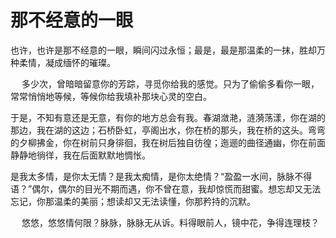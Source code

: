 # 那不经意的一眼

也许，也许是那不经意的一眼，瞬间闪过永恒；最是，最是那温柔的一抹，胜却万种柔情，凝成缅怀的璀璨。

　
多少次，曾暗暗留意你的芳踪，寻觅你给我的感觉。只为了偷偷多看你一眼，常常悄悄地等候，等候你给我填补那块心灵的空白。　


于是，不知有意还是无意，有你的地方总会有我。春湖潋滟，涟漪荡漾，你在湖的那边，我在湖的这边；石桥卧虹，亭阁出水，你在桥的那头，我在桥的这头。弯弯的夕柳拂金，你在树前只身徘徊，我在树后独自彷徨；迤逦的曲径通幽，你在前面静静地徜徉，我在后面默默地惆怅。　　

是我太多情，是你太无情？是我太痴情，是你太绝情？“盈盈一水间，脉脉不得语？”偶尔，偶尔的目光不期而遇，你不曾在意，我却惊慌而甜蜜。想忘却又无法忘记，你那温柔的美丽；想读却又无法读懂，你那矜持的沉默。

　
悠悠，悠悠情何限？脉脉，脉脉无从诉。料得眼前人，镜中花，争得连理枝？
